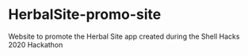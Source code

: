 # HerbalSite-promo-site
Website to promote the Herbal Site app created during the Shell Hacks 2020 Hackathon
